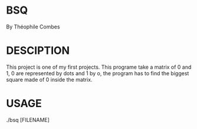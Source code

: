# BSQ

By Théophile Combes

# DESCIPTION

This project is one of my first projects. This programe take a matrix of 0 and 1, 0 are represented by dots and 1 by o, the program has to find the biggest square made of 0 inside the matrix.

# USAGE

./bsq [FILENAME]
